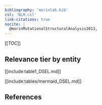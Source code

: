 ```yaml
---
bibliography: 'morinlab.bib'
csl: 'NLM.csl'
link-citations: true
nocite: |
  @morinMutationalStructuralAnalysis2013, 
---
```


[[_TOC_]]




## Relevance tier by entity

[[include:table1_DSEL.md]]





[[include:tables/mermaid_DSEL.md]]

## References


